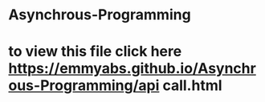 # Asynchrous-Programming 
# to view this file click here https://emmyabs.github.io/Asynchrous-Programming/api call.html
